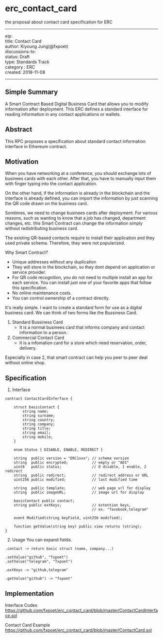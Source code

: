 # erc_contact_card
the proposal about contact card specification for ERC

***

eip: <to be assigned>  
title: Contact Card  
author: Kiyoung Jung(@fxpoet)  
discussions-to: <URL>  
status: Draft  
type: Standards Track  
category : ERC  
created: 2018-11-08  

***

## Simple Summary 
A Smart Contract Based Digital Business Card that allows you to modify information after deployment.
This ERC defines a standard interface for reading information in any contact applications or wallets.

## Abstract 
This RPC proposes a specification about standard contact information interface in Ethereum contract.

## Motivation 
When you have networking at a conference, you should exchange lots of businees cards with each other.
After that, you have to  manually input them with finger typing into the contact application.

On the other hand, if the information is already in the blockchain and the interface is already defined,
you can import the information by just scanning the QR code drawn on the business card.

Somtimes, we need to change businees cards after deployment.
For various reasons, such as wanting to know that a job has changed, department changes, etc.
this Smart Contract can change the information simply without redistributing business card.

The existing QR-based contacts require to install their application and they used private schema.
Therefore, they were not popularized.

Why Smart Contract?
- Unique addresses without any duplication 
- They will store in the blockchain, so they dont depend on application or service provider.
- For QR code recognition, you do not need to multiple install an app for each service.
  You can install just one of your favorite apps that follow this specification.
- No online maintenance costs.
- You can control ownership of a contract directly.

It's really simple. I want to create a standard form for use as a digital business card.
We can think of two forms like the Bussiness Card.

1. Standard Bussiness Card 
    - It is a normal businees card that informs company and contact information to a person.
2. Commercial Contact Card 
    - It is a infomation card for a store which need reservation, order, delivery.

Especially in case 2, that smart contract can help you peer to peer deal without online shop.

## Specification 

1. Interface 
```
contract ContactCardInferface {
    
    struct basicContact {
        string name;
        string surname;
        string country;
        string company;
        string title;
        string email;
        string mobile;
    }
    
    enum Status { DISABLE, ENABLE, REDIRECT }

    string  public version = "ERC1xxx"; // schema version
    string  public encrypted;           // empty or "AES"    
    uint8   public status;              // 0 disable, 1 enable, 2 redirect
    string  public redirect;            // redirect address or URL
    uint256 public modified;            // last modified time

    string  public template;            // web page url for display 
    string  public imageURL;            // image url for display
    
    basicContact public contact;
    string public extKeys;              // extention keys, 
                                        // ex. "facebook,telegram"

    event Modified(string keyField, uint256 modified);

    function getValue(string key) public view returns (string);
}
```
2. Usage 
You can expand fields.
```
.contact -> return basic struct (name, company...)

.setValue("github", "fxpoet")
.setValue("telegram", "fxpoet")

.extKeys -> "github,telegram"

.getValue("github") -> "fxpoet"
```

## Implementation
Interface Codes 
<https://github.com/fxpoet/erc_contact_card/blob/master/ContactCardInterface.sol>

Contact Card Example 
<https://github.com/fxpoet/erc_contact_card/blob/master/ContactCard.sol>
